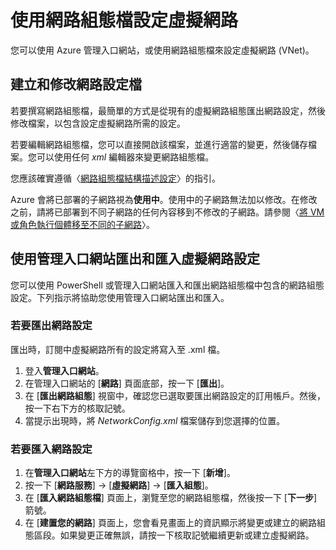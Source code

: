 <properties 
	pageTitle="使用網路組態檔設定虛擬網路" 
	description="將網路組態檔匯出和匯入至 Azure 管理入口網站以建立或修改虛擬網路的指示。" 
	services="virtual-network" 
	documentationCenter="" 
	authors="telmosampaio" 
	manager="carmonm" 
	editor="tysonn"/>

<tags
	ms.service="virtual-network"
	ms.devlang="na"
	ms.topic="article"
	ms.tgt_pltfrm="na"
	ms.workload="infrastructure-services" 
	ms.date="12/07/2015"
	ms.author="telmos"/>

# 使用網路組態檔設定虛擬網路

您可以使用 Azure 管理入口網站，或使用網路組態檔來設定虛擬網路 (VNet)。

## 建立和修改網路設定檔 
若要撰寫網路組態檔，最簡單的方式是從現有的虛擬網路組態匯出網路設定，然後修改檔案，以包含設定虛擬網路所需的設定。

若要編輯網路組態檔，您可以直接開啟該檔案，並進行適當的變更，然後儲存檔案。您可以使用任何 *xml* 編輯器來變更網路組態檔。

您應該確實遵循〈[網路組態檔結構描述設定](https://msdn.microsoft.com/library/azure/jj157100.aspx)〉的指引。

Azure 會將已部署的子網路視為**使用中**。使用中的子網路無法加以修改。在修改之前，請將已部署到不同子網路的任何內容移到不修改的子網路。請參閱〈[將 VM 或角色執行個體移至不同的子網路](virtual-networks-move-vm-role-to-subnet.md)〉。

## 使用管理入口網站匯出和匯入虛擬網路設定  
您可以使用 PowerShell 或管理入口網站匯入和匯出網路組態檔中包含的網路組態設定。下列指示將協助您使用管理入口網站匯出和匯入。

### 若要匯出網路設定
匯出時，訂閱中虛擬網路所有的設定將寫入至 .xml 檔。

1. 登入**管理入口網站**。
2. 在管理入口網站的 [**網路**] 頁面底部，按一下 [**匯出**]。 
3. 在 [**匯出網路組態**] 視窗中，確認您已選取要匯出網路設定的訂用帳戶。然後，按一下右下方的核取記號。 
4. 當提示出現時，將 *NetworkConfig.xml* 檔案儲存到您選擇的位置。


### 若要匯入網路設定

1. 在**管理入口網站**左下方的導覽窗格中，按一下 [**新增**]。
2. 按一下 [**網路服務**] -> [**虛擬網路**] -> [**匯入組態**]。
3. 在 [**匯入網路組態檔**] 頁面上，瀏覽至您的網路組態檔，然後按一下 [**下一步**] 箭號。
4. 在 [**建置您的網路**] 頁面上，您會看見畫面上的資訊顯示將變更或建立的網路組態區段。如果變更正確無誤，請按一下核取記號繼續更新或建立虛擬網路。 

<!---HONumber=AcomDC_1210_2015-->
